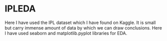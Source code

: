 # IPLEDA

Here I have used the IPL dataset which I have found on Kaggle.
It is small but carry immense amount of data by which we can draw conclusions.
Here I have used seaborn and matplotlib.pyplot libraries for EDA.
